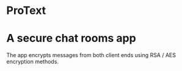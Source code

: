 # ProText

# A secure chat rooms app
The app encrypts messages from both client ends using RSA / AES encryption methods.
